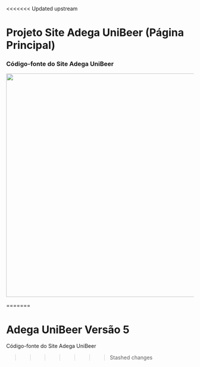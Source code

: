 <<<<<<< Updated upstream
# Projeto Site Adega UniBeer (Página Principal)
### Código-fonte do Site Adega UniBeer

<div align="center">
<img src="https://scontent.fcgh22-1.fna.fbcdn.net/v/t39.30808-6/311135244_1416509995539447_4991401465132922560_n.jpg?_nc_cat=105&ccb=1-7&_nc_sid=730e14&_nc_ohc=8ZJBKPYjWTAAX8AeKYY&_nc_ht=scontent.fcgh22-1.fna&oh=00_AT_dJDyI7QfAryJH9IdoKFoLsI6UauRNOOEPw5gCF8JQ4A&oe=635DEA5E" width="600px" />
</div>
 
=======
# Adega UniBeer Versão 5
Código-fonte do Site Adega UniBeer
 
>>>>>>> Stashed changes

